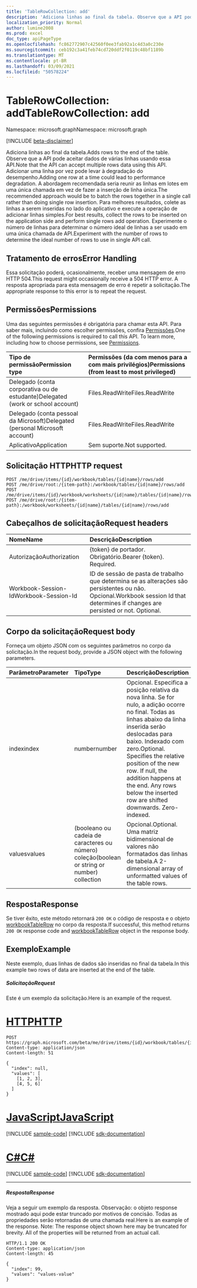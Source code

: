 ```yaml
---
title: 'TableRowCollection: add'
description: 'Adiciona linhas ao final da tabela. Observe que a API pode aceitar dados de várias linhas usando essa API. Adicionar uma linha por vez pode levar à degradação do desempenho. A abordagem recomendada seria reunir as linhas em lotes em uma única chamada em vez de fazer a inserção de linha única. Para melhores resultados, colete as linhas a serem inseridas no lado do aplicativo e execute a operação de adicionar linhas simples. Experimente o número de linhas para determinar o número ideal de linhas a ser usado em uma única chamada de API. '
localization_priority: Normal
author: lumine2008
ms.prod: excel
doc_type: apiPageType
ms.openlocfilehash: fc862772907c42560f0ee3fab92a1c4d3a0c230e
ms.sourcegitcommit: ceb192c3a41feb74cd720ddf2f0119c48bf1189b
ms.translationtype: MT
ms.contentlocale: pt-BR
ms.lasthandoff: 03/09/2021
ms.locfileid: "50578224"
---
```

# <a name="tablerowcollection-add"></a><span data-ttu-id="6ccc9-108">TableRowCollection: add</span><span class="sxs-lookup"><span data-stu-id="6ccc9-108">TableRowCollection: add</span></span>

<span data-ttu-id="6ccc9-109">Namespace: microsoft.graph</span><span class="sxs-lookup"><span data-stu-id="6ccc9-109">Namespace: microsoft.graph</span></span>

[!INCLUDE [beta-disclaimer](../../includes/beta-disclaimer.md)]

<span data-ttu-id="6ccc9-110">Adiciona linhas ao final da tabela.</span><span class="sxs-lookup"><span data-stu-id="6ccc9-110">Adds rows to the end of the table.</span></span> <span data-ttu-id="6ccc9-111">Observe que a API pode aceitar dados de várias linhas usando essa API.</span><span class="sxs-lookup"><span data-stu-id="6ccc9-111">Note that the API can accept multiple rows data using this API.</span></span> <span data-ttu-id="6ccc9-112">Adicionar uma linha por vez pode levar à degradação do desempenho.</span><span class="sxs-lookup"><span data-stu-id="6ccc9-112">Adding one row at a time could lead to performance degradation.</span></span> <span data-ttu-id="6ccc9-113">A abordagem recomendada seria reunir as linhas em lotes em uma única chamada em vez de fazer a inserção de linha única.</span><span class="sxs-lookup"><span data-stu-id="6ccc9-113">The recommended approach would be to batch the rows together in a single call rather than doing single row insertion.</span></span> <span data-ttu-id="6ccc9-114">Para melhores resultados, colete as linhas a serem inseridas no lado do aplicativo e execute a operação de adicionar linhas simples.</span><span class="sxs-lookup"><span data-stu-id="6ccc9-114">For best results, collect the rows to be inserted on the application side and perform single rows add operation.</span></span> <span data-ttu-id="6ccc9-115">Experimente o número de linhas para determinar o número ideal de linhas a ser usado em uma única chamada de API.</span><span class="sxs-lookup"><span data-stu-id="6ccc9-115">Experiment with the number of rows to determine the ideal number of rows to use in single API call.</span></span> 

## <a name="error-handling"></a><span data-ttu-id="6ccc9-116">Tratamento de erros</span><span class="sxs-lookup"><span data-stu-id="6ccc9-116">Error Handling</span></span>

<span data-ttu-id="6ccc9-117">Essa solicitação poderá, ocasionalmente, receber uma mensagem de erro HTTP 504.</span><span class="sxs-lookup"><span data-stu-id="6ccc9-117">This request might occasionally receive a 504 HTTP error.</span></span> <span data-ttu-id="6ccc9-118">A resposta apropriada para esta mensagem de erro é repetir a solicitação.</span><span class="sxs-lookup"><span data-stu-id="6ccc9-118">The appropriate response to this error is to repeat the request.</span></span>

## <a name="permissions"></a><span data-ttu-id="6ccc9-119">Permissões</span><span class="sxs-lookup"><span data-stu-id="6ccc9-119">Permissions</span></span>
<span data-ttu-id="6ccc9-p104">Uma das seguintes permissões é obrigatória para chamar esta API. Para saber mais, incluindo como escolher permissões, confira [Permissões](/graph/permissions-reference).</span><span class="sxs-lookup"><span data-stu-id="6ccc9-p104">One of the following permissions is required to call this API. To learn more, including how to choose permissions, see [Permissions](/graph/permissions-reference).</span></span>

|<span data-ttu-id="6ccc9-122">Tipo de permissão</span><span class="sxs-lookup"><span data-stu-id="6ccc9-122">Permission type</span></span>      | <span data-ttu-id="6ccc9-123">Permissões (da com menos para a com mais privilégios)</span><span class="sxs-lookup"><span data-stu-id="6ccc9-123">Permissions (from least to most privileged)</span></span>              |
|:--------------------|:---------------------------------------------------------|
|<span data-ttu-id="6ccc9-124">Delegado (conta corporativa ou de estudante)</span><span class="sxs-lookup"><span data-stu-id="6ccc9-124">Delegated (work or school account)</span></span> | <span data-ttu-id="6ccc9-125">Files.ReadWrite</span><span class="sxs-lookup"><span data-stu-id="6ccc9-125">Files.ReadWrite</span></span>    |
|<span data-ttu-id="6ccc9-126">Delegado (conta pessoal da Microsoft)</span><span class="sxs-lookup"><span data-stu-id="6ccc9-126">Delegated (personal Microsoft account)</span></span> | <span data-ttu-id="6ccc9-127">Files.ReadWrite</span><span class="sxs-lookup"><span data-stu-id="6ccc9-127">Files.ReadWrite</span></span>    |
|<span data-ttu-id="6ccc9-128">Aplicativo</span><span class="sxs-lookup"><span data-stu-id="6ccc9-128">Application</span></span> | <span data-ttu-id="6ccc9-129">Sem suporte.</span><span class="sxs-lookup"><span data-stu-id="6ccc9-129">Not supported.</span></span> |

## <a name="http-request"></a><span data-ttu-id="6ccc9-130">Solicitação HTTP</span><span class="sxs-lookup"><span data-stu-id="6ccc9-130">HTTP request</span></span>
<!-- { "blockType": "ignored" } -->
```http
POST /me/drive/items/{id}/workbook/tables/{id|name}/rows/add
POST /me/drive/root:/{item-path}:/workbook/tables/{id|name}/rows/add
POST /me/drive/items/{id}/workbook/worksheets/{id|name}/tables/{id|name}/rows/add
POST /me/drive/root:/{item-path}:/workbook/worksheets/{id|name}/tables/{id|name}/rows/add

```
## <a name="request-headers"></a><span data-ttu-id="6ccc9-131">Cabeçalhos de solicitação</span><span class="sxs-lookup"><span data-stu-id="6ccc9-131">Request headers</span></span>
| <span data-ttu-id="6ccc9-132">Nome</span><span class="sxs-lookup"><span data-stu-id="6ccc9-132">Name</span></span>       | <span data-ttu-id="6ccc9-133">Descrição</span><span class="sxs-lookup"><span data-stu-id="6ccc9-133">Description</span></span>|
|:---------------|:----------|
| <span data-ttu-id="6ccc9-134">Autorização</span><span class="sxs-lookup"><span data-stu-id="6ccc9-134">Authorization</span></span>  | <span data-ttu-id="6ccc9-p105">{token} de portador. Obrigatório.</span><span class="sxs-lookup"><span data-stu-id="6ccc9-p105">Bearer {token}. Required.</span></span> |
| <span data-ttu-id="6ccc9-137">Workbook-Session-Id</span><span class="sxs-lookup"><span data-stu-id="6ccc9-137">Workbook-Session-Id</span></span>  | <span data-ttu-id="6ccc9-p106">ID de sessão de pasta de trabalho que determina se as alterações são persistentes ou não. Opcional.</span><span class="sxs-lookup"><span data-stu-id="6ccc9-p106">Workbook session Id that determines if changes are persisted or not. Optional.</span></span>|

## <a name="request-body"></a><span data-ttu-id="6ccc9-140">Corpo da solicitação</span><span class="sxs-lookup"><span data-stu-id="6ccc9-140">Request body</span></span>
<span data-ttu-id="6ccc9-141">Forneça um objeto JSON com os seguintes parâmetros no corpo da solicitação.</span><span class="sxs-lookup"><span data-stu-id="6ccc9-141">In the request body, provide a JSON object with the following parameters.</span></span>

| <span data-ttu-id="6ccc9-142">Parâmetro</span><span class="sxs-lookup"><span data-stu-id="6ccc9-142">Parameter</span></span>    | <span data-ttu-id="6ccc9-143">Tipo</span><span class="sxs-lookup"><span data-stu-id="6ccc9-143">Type</span></span>   |<span data-ttu-id="6ccc9-144">Descrição</span><span class="sxs-lookup"><span data-stu-id="6ccc9-144">Description</span></span>|
|:---------------|:--------|:----------|
|<span data-ttu-id="6ccc9-145">index</span><span class="sxs-lookup"><span data-stu-id="6ccc9-145">index</span></span>|<span data-ttu-id="6ccc9-146">number</span><span class="sxs-lookup"><span data-stu-id="6ccc9-146">number</span></span>|<span data-ttu-id="6ccc9-p107">Opcional. Especifica a posição relativa da nova linha. Se for nulo, a adição ocorre no final. Todas as linhas abaixo da linha inserida serão deslocadas para baixo. Indexado com zero.</span><span class="sxs-lookup"><span data-stu-id="6ccc9-p107">Optional. Specifies the relative position of the new row. If null, the addition happens at the end. Any rows below the inserted row are shifted downwards. Zero-indexed.</span></span>|
|<span data-ttu-id="6ccc9-152">values</span><span class="sxs-lookup"><span data-stu-id="6ccc9-152">values</span></span>|<span data-ttu-id="6ccc9-153">(booleano ou cadeia de caracteres ou número) coleção</span><span class="sxs-lookup"><span data-stu-id="6ccc9-153">(boolean or string or number) collection</span></span>|<span data-ttu-id="6ccc9-154">Opcional.</span><span class="sxs-lookup"><span data-stu-id="6ccc9-154">Optional.</span></span> <span data-ttu-id="6ccc9-155">Uma matriz bidimensional de valores não formatados das linhas de tabela.</span><span class="sxs-lookup"><span data-stu-id="6ccc9-155">A 2-dimensional array of unformatted values of the table rows.</span></span>|

## <a name="response"></a><span data-ttu-id="6ccc9-156">Resposta</span><span class="sxs-lookup"><span data-stu-id="6ccc9-156">Response</span></span>

<span data-ttu-id="6ccc9-157">Se tiver êxito, este método retornará `200 OK` o código de resposta e o objeto [workbookTableRow](../resources/workbooktablerow.md) no corpo da resposta.</span><span class="sxs-lookup"><span data-stu-id="6ccc9-157">If successful, this method returns `200 OK` response code and [workbookTableRow](../resources/workbooktablerow.md) object in the response body.</span></span>

## <a name="example"></a><span data-ttu-id="6ccc9-158">Exemplo</span><span class="sxs-lookup"><span data-stu-id="6ccc9-158">Example</span></span>
<span data-ttu-id="6ccc9-159">Neste exemplo, duas linhas de dados são inseridas no final da tabela.</span><span class="sxs-lookup"><span data-stu-id="6ccc9-159">In this example two rows of data are inserted at the end of the table.</span></span> 

##### <a name="request"></a><span data-ttu-id="6ccc9-160">Solicitação</span><span class="sxs-lookup"><span data-stu-id="6ccc9-160">Request</span></span>
<span data-ttu-id="6ccc9-161">Este é um exemplo da solicitação.</span><span class="sxs-lookup"><span data-stu-id="6ccc9-161">Here is an example of the request.</span></span>

# <a name="http"></a>[<span data-ttu-id="6ccc9-162">HTTP</span><span class="sxs-lookup"><span data-stu-id="6ccc9-162">HTTP</span></span>](#tab/http)
<!-- {
  "blockType": "request",
  "name": "tablerowcollection_add"
}-->
```http
POST https://graph.microsoft.com/beta/me/drive/items/{id}/workbook/tables/{id|name}/rows/add
Content-type: application/json
Content-length: 51

{
  "index": null,
  "values": [
    [1, 2, 3],
    [4, 5, 6]
  ]
}
```
# <a name="javascript"></a>[<span data-ttu-id="6ccc9-163">JavaScript</span><span class="sxs-lookup"><span data-stu-id="6ccc9-163">JavaScript</span></span>](#tab/javascript)
[!INCLUDE [sample-code](../includes/snippets/javascript/tablerowcollection-add-javascript-snippets.md)]
[!INCLUDE [sdk-documentation](../includes/snippets/snippets-sdk-documentation-link.md)]

# <a name="c"></a>[<span data-ttu-id="6ccc9-164">C#</span><span class="sxs-lookup"><span data-stu-id="6ccc9-164">C#</span></span>](#tab/csharp)
[!INCLUDE [sample-code](../includes/snippets/csharp/tablerowcollection-add-csharp-snippets.md)]
[!INCLUDE [sdk-documentation](../includes/snippets/snippets-sdk-documentation-link.md)]

---


##### <a name="response"></a><span data-ttu-id="6ccc9-165">Resposta</span><span class="sxs-lookup"><span data-stu-id="6ccc9-165">Response</span></span>
<span data-ttu-id="6ccc9-p109">Veja a seguir um exemplo da resposta. Observação: o objeto response mostrado aqui pode estar truncado por motivos de concisão. Todas as propriedades serão retornadas de uma chamada real.</span><span class="sxs-lookup"><span data-stu-id="6ccc9-p109">Here is an example of the response. Note: The response object shown here may be truncated for brevity. All of the properties will be returned from an actual call.</span></span>
<!-- {
  "blockType": "response",
  "truncated": true,
  "@odata.type": "microsoft.graph.workbookTableRow"
} -->
```http
HTTP/1.1 200 OK
Content-type: application/json
Content-length: 45

{
  "index": 99,
  "values": "values-value"
}
```

<!-- uuid: 8fcb5dbc-d5aa-4681-8e31-b001d5168d79
2015-10-25 14:57:30 UTC -->
<!--
{
  "type": "#page.annotation",
  "description": "TableRowCollection: add",
  "keywords": "",
  "section": "documentation",
  "tocPath": "",
  "suppressions": [
  ]
}
-->


